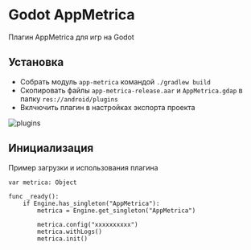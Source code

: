 # Godot AppMetrica

Плагин AppMetrica для игр на Godot

## Установка

- Cобрать модуль `app-metrica` командой `./gradlew build`
- Скопировать файлы `app-metrica-release.aar` и `AppMetrica.gdap` в папку `res://android/plugins`
- Вклчючить плагин в настройках экспорта проекта

![plugins](https://kovardin.ru/img/godot/mytracker/08.png)

## Инициализация

Пример загрузки и использования плагина

```GDScript
var metrica: Object

func _ready():
	if Engine.has_singleton("AppMetrica"):
		metrica = Engine.get_singleton("AppMetrica")
		
		metrica.config("xxxxxxxxxx")
		metrica.withLogs()
		metrica.init()
```
